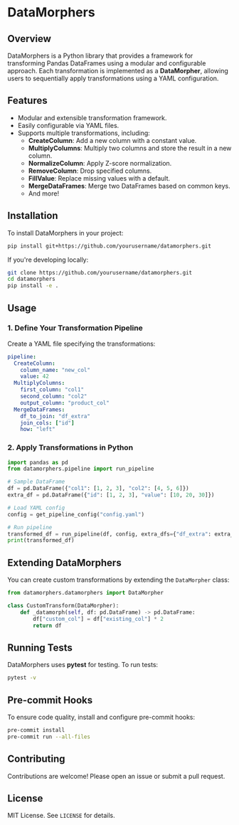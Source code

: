 # DataMorphers

## Overview

DataMorphers is a Python library that provides a framework for transforming Pandas DataFrames using a modular and configurable approach. Each transformation is implemented as a **DataMorpher**, allowing users to sequentially apply transformations using a YAML configuration.

## Features

- Modular and extensible transformation framework.
- Easily configurable via YAML files.
- Supports multiple transformations, including:
  - **CreateColumn**: Add a new column with a constant value.
  - **MultiplyColumns**: Multiply two columns and store the result in a new column.
  - **NormalizeColumn**: Apply Z-score normalization.
  - **RemoveColumn**: Drop specified columns.
  - **FillValue**: Replace missing values with a default.
  - **MergeDataFrames**: Merge two DataFrames based on common keys.
  - And more!

## Installation

To install DataMorphers in your project:

```sh
pip install git+https://github.com/yourusername/datamorphers.git
```

If you're developing locally:

```sh
git clone https://github.com/yourusername/datamorphers.git
cd datamorphers
pip install -e .
```

## Usage

### 1. Define Your Transformation Pipeline

Create a YAML file specifying the transformations:

```yaml
pipeline:
  CreateColumn:
    column_name: "new_col"
    value: 42
  MultiplyColumns:
    first_column: "col1"
    second_column: "col2"
    output_column: "product_col"
  MergeDataFrames:
    df_to_join: "df_extra"
    join_cols: ["id"]
    how: "left"
```

### 2. Apply Transformations in Python

```python
import pandas as pd
from datamorphers.pipeline import run_pipeline

# Sample DataFrame
df = pd.DataFrame({"col1": [1, 2, 3], "col2": [4, 5, 6]})
extra_df = pd.DataFrame({"id": [1, 2, 3], "value": [10, 20, 30]})

# Load YAML config
config = get_pipeline_config("config.yaml")

# Run pipeline
transformed_df = run_pipeline(df, config, extra_dfs={"df_extra": extra_df})
print(transformed_df)
```

## Extending DataMorphers

You can create custom transformations by extending the `DataMorpher` class:

```python
from datamorphers.datamorphers import DataMorpher

class CustomTransform(DataMorpher):
    def _datamorph(self, df: pd.DataFrame) -> pd.DataFrame:
        df["custom_col"] = df["existing_col"] * 2
        return df
```

## Running Tests

DataMorphers uses **pytest** for testing. To run tests:

```sh
pytest -v
```

## Pre-commit Hooks

To ensure code quality, install and configure pre-commit hooks:

```sh
pre-commit install
pre-commit run --all-files
```

## Contributing

Contributions are welcome! Please open an issue or submit a pull request.

## License

MIT License. See `LICENSE` for details.

